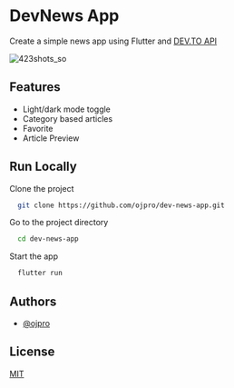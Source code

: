 # DevNews App

Create a simple news app using Flutter and [DEV.TO API](https://dev.to/api)

![423shots_so](https://github.com/ojpro/dev-news-app/assets/108437129/d98950e2-1a68-4712-aef3-1b5247a5cc41)


## Features

- Light/dark mode toggle
- Category based articles
- Favorite
- Article Preview


## Run Locally

Clone the project

```bash
  git clone https://github.com/ojpro/dev-news-app.git
```

Go to the project directory

```bash
  cd dev-news-app
```

Start the app

```bash
  flutter run
```


## Authors

- [@ojpro](https://www.github.com/ojpro)


## License

[MIT](https://choosealicense.com/licenses/mit/)

